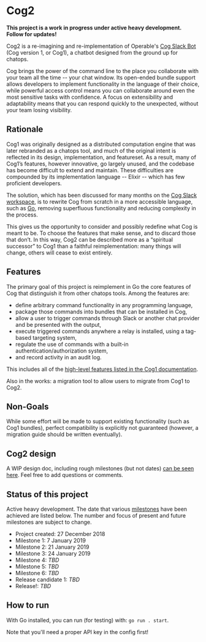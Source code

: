 # Cog2

**This project is a work in progress under active heavy development. Follow for updates!**

Cog2 is a re-imagining and re-implementation of Operable's [Cog Slack Bot](https://github.com/operable/cog) (Cog version 1, or Cog1), a chatbot designed from the ground up for chatops.

Cog brings the power of the command line to the place you collaborate with your team all the time -- your chat window. Its open-ended bundle support allows developers to implement functionality in the language of their choice, while powerful access control means you can collaborate around even the most sensitive tasks with confidence. A focus on extensibility and adaptability means that you can respond quickly to the unexpected, without your team losing visibility.

## Rationale

Cog1 was originally designed as a distributed computation engine that was later rebranded as a chatops tool, and much of the original intent is reflected in its design, implementation, and featureset. As a result, many of Cog1’s features, however innovative, go largely unused, and the codebase has become difficult to extend and maintain. These difficulties are compounded by its implementation language -- Elixir -- which has few proficient developers.

The solution, which has been discussed for many months on the [Cog Slack workspace](https://cogbot.slack.com), is to rewrite Cog from scratch in a more accessible language, such as [Go](http://golang.org), removing superfluous functionality and reducing complexity in the process.

This gives us the opportunity to consider and possibly redefine what Cog is meant to be. To choose the features that make sense, and to discard those that don’t. In this way, Cog2 can be described more as a “spiritual successor” to Cog1 than a faithful reimplementation: many things will change, others will cease to exist entirely.

## Features
The primary goal of this project is reimplement in Go the core features of Cog that distinguish it from other chatops tools. Among the features are:

* define arbitrary command functionality in any programming language,
* package those commands into bundles that can be installed in Cog,
* allow a user to trigger commands through Slack or another chat provider and be presented with the output,
* execute triggered commands anywhere a relay is installed, using a tag-based targeting system,
* regulate the use of commands with a built-in authentication/authorization system,
* and record activity in an audit log.

This includes all of the [high-level features listed in the Cog1 documentation](https://book.cog.bot/sections/introducing_cog.html#current-features).

Also in the works: a migration tool to allow users to migrate from Cog1 to Cog2.

## Non-Goals  
While some effort will be made to support existing functionality (such as Cog1 bundles), perfect compatibility is explicitly not guaranteed (however, a migration guide should be written eventually).

## Cog2 design
A WIP design doc, including rough milestones (but not dates) [can be seen here](https://docs.google.com/document/d/1u7LzEzPjT1L8_xkHL577cKeuQdCiCQAww8M0rx1QXEM/edit?usp=sharing). Feel free to add questions or comments.

## Status of this project
Active heavy development. The date that various [milestones](https://docs.google.com/document/d/1u7LzEzPjT1L8_xkHL577cKeuQdCiCQAww8M0rx1QXEM/edit#heading=h.8qveejpms515) have been achieved are listed below. The number and focus of present and future milestones are subject to change.

* Project created: 27 December 2018
* Milestone 1: 7 January 2019
* Milestone 2: 21 January 2019
* Milestone 3: 24 January 2019
* Milestone 4: *TBD*
* Milestone 5: *TBD*
* Milestone 6: *TBD*
* Release candidate 1: *TBD*
* Release!: *TBD*

## How to run
With Go installed, you can run (for testing) with: `go run . start`. 

Note that you'll need a proper API key in the config first!
